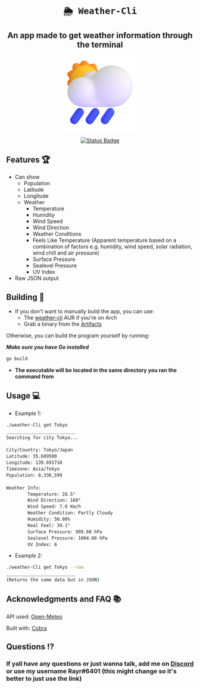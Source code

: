 <div align="center">
  
# `🌦 Weather-Cli`
## **An app made to get weather information through the terminal**

<p align="center">
  <img width=40% height=40% src="https://github.com/Rayrsn/Weather-Cli/raw/main/cloud.gif?raw=true" alt="cloud">
</p>

[![Status Badge](https://github.com/Rayrsn/Weather-Cli/actions/workflows/build.yml/badge.svg?branch=main)](https://github.com/Rayrsn/Weather-Cli/actions/workflows/build.yml)

</div>

## Features 🏆
* Can show 
  * Population 
  * Latitude
  * Longitude
  * Weather
    * Temperature
    * Humidity
    * Wind Speed
    * Wind Direction
    * Weather Conditions
    * Feels Like Temperature (Apparent temperature based on a combination of factors e.g. humidity, wind speed, solar radiation, wind chill and air pressure)
    * Surface Pressure
    * Sealevel Pressure
    * UV Index
* Raw JSON output

## Building 🔨
* If you don't want to manually build the app, you can use:
  * The [weather-cli](https://aur.archlinux.org/packages/weather-cli) AUR if you're on Arch
  * Grab a binary from the [Artifacts](https://github.com/Rayrsn/Weather-Cli/actions/runs/2861757821)

Otherwise, you can build the program yourself by running:

***Make sure you have Go installed***

```bash
go build
```
* **The executable will be located in the same directory you ran the command from**

## Usage 💻
* Example 1:
```bash
./weather-Cli get Tokyo
__________________________
Searching for city Tokyo...

City/Country: Tokyo/Japan
Latitude: 35.689500
Longitude: 139.691710
Timezone: Asia/Tokyo
Population: 8,336,599

Weather Info:
        Temperature: 28.5°
        Wind Direction: 168°
        Wind Speed: 7.0 Km/h
        Weather Condition: Partly Cloudy
        Humidity: 50.00%
        Real Feel: 39.1°
        Surface Pressure: 999.60 hPa
        Sealevel Pressure: 1004.00 hPa
        UV Index: 6
```
* Example 2:
```bash
./weather-Cli get Tokyo --raw
__________________________
(Returns the same data but in JSON)
```

## Acknowledgments and FAQ 📚
API used: [Open-Meteo](https://open-meteo.com/)

Built with: [Cobra](https://github.com/spf13/cobra)

## Questions ⁉️
### If yall have any questions or just wanna talk, add me on [Discord](https://rayr.ml/LinkInBio) or use my username Rayr#6401 (this might change so it's better to just use the link)
